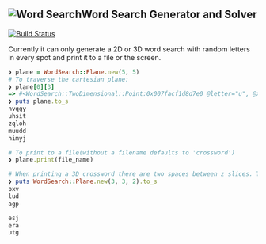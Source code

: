 ## ![Word Search](https://raw.githubusercontent.com/google/material-design-icons/master/action/drawable-xxxhdpi/ic_search_black_18dp.png)Word Search Generator and Solver
[![Build Status](https://travis-ci.org/npezza93/word_search.svg?branch=master)](https://travis-ci.org/npezza93/word_search)

Currently it can only generate a 2D or 3D word search with random letters in every spot and print it to a file or the screen.

```ruby
❯ plane = WordSearch::Plane.new(5, 5)
# To traverse the cartesian plane:
❯ plane[0][3]
=> #<WordSearch::TwoDimensional::Point:0x007facf1d8d7e0 @letter="u", @x=0, @y=3>
❯ puts plane.to_s
nvqgy
uhsit
zqloh
muudd
himyj

# To print to a file(without a filename defaults to 'crossword')
❯ plane.print(file_name)

# When printing a 3D crossword there are two spaces between z slices. The top slice is z = 0.
❯ puts WordSearch::Plane.new(3, 3, 2).to_s
bxv
lud
agp

esj
era
utg
```
